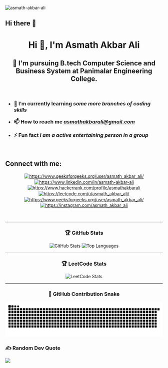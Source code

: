 <p align="left"> <img src="https://komarev.com/ghpvc/?username=asmath-akbar-ali&label=Profile%20views&color=0e75b6&style=flat" alt="asmath-akbar-ali" /> </p>

## Hi there 👋<h1 align="center">Hi 👋, I'm Asmath Akbar Ali</h1>
<h2 align="center">👋 I'm pursuing B.tech Computer Science and Business System at Panimalar Engineering College. 
</h2>

<br>
<h3>
  
- 🌱 I’m currently learning *some more branches of coding skills*

- 📫 How to reach me *asmathakbarali@gmail.com*

- ⚡ Fun fact *I am a active entertaining person in a group*
</h3>
<br>

<h2 align="left">Connect with me:</h2>
<p align="center">
<a href="https://github.com/asmath-akbar-ali" target="_blank"><img align="center" src="https://raw.githubusercontent.com/rahuldkjain/github-profile-readme-generator/master/src/images/icons/Social/github.svg" alt="https://www.geeksforgeeks.org/user/asmath_akbar_ali/" height="40" width="50" /></a>
<a href="https://www.linkedin.com/in/asmath-akbar-ali" target="_blank"><img align="center" src="https://raw.githubusercontent.com/rahuldkjain/github-profile-readme-generator/master/src/images/icons/Social/linked-in-alt.svg" alt="https://www.linkedin.com/in/asmath-akbar-ali" height="40" width="50" /></a>  
<a href="https://www.hackerrank.com/profile/asmathakbarali" target="_blank"><img align="center" src="https://raw.githubusercontent.com/rahuldkjain/github-profile-readme-generator/master/src/images/icons/Social/hackerrank.svg" alt="https://www.hackerrank.com/profile/asmathakbarali" height="40" width="50" /></a>
<a href="https://leetcode.com/u/asmath_akbar_ali/" target="_blank"><img align="center" src="https://raw.githubusercontent.com/rahuldkjain/github-profile-readme-generator/master/src/images/icons/Social/leet-code.svg" alt="https://leetcode.com/u/asmath_akbar_ali/" height="40" width="50" /></a>
<a href="https://www.geeksforgeeks.org/user/asmath_akbar_ali/" target="_blank"><img align="center" src="https://raw.githubusercontent.com/rahuldkjain/github-profile-readme-generator/master/src/images/icons/Social/geeks-for-geeks.svg" alt="https://www.geeksforgeeks.org/user/asmath_akbar_ali/" height="40" width="50" /></a>
<a href="https://instagram.com/asmath_akbar_ali" target="_blank"><img align="center" src="https://raw.githubusercontent.com/rahuldkjain/github-profile-readme-generator/master/src/images/icons/Social/instagram.svg" alt="https://instagram.com/asmath_akbar_ali" height="40" width="50" /></a>

</p>
<br>


---
<h3 align="center">🏆 GitHub Stats</h3>

<div align="center">
  <img src="https://github-readme-stats.vercel.app/api?username=asmath-akbar-ali&hide_title=false&hide_rank=false&show_icons=true&include_all_commits=true&count_private=true&disable_animations=false&theme=dracula&locale=en&hide_border=true" height="150" alt="GitHub Stats" />
  <img src="https://github-readme-stats.vercel.app/api/top-langs?username=asmath-akbar-ali&locale=en&hide_title=false&layout=compact&card_width=320&langs_count=5&theme=dracula&hide_border=true" height="150" alt="Top Languages" />
</div>


---

<h3 align="center">🏆 LeetCode Stats</h3>

<p align="center">
  <img src="https://leetcard.jacoblin.cool/Asmath_Akbar_Ali?theme=dark&font=Actor&ext=heatmap" alt="LeetCode Stats" />
</p>

---

<h3 align="center">🐍 GitHub Contribution Snake</h3>

<p align="center">
  <img src="https://raw.githubusercontent.com/Developer-KAMALESH/Developer-KAMALESH/output/snake.svg" alt="Snake animation" />
</p>

### ✍ Random Dev Quote
![](https://quotes-github-readme.vercel.app/api?type=horizontal&theme=radical)

